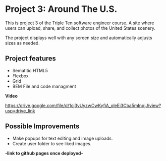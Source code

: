# Project 3: Around The U.S.

This is project 3 of the Triple Ten software engineer course. A site where users can upload, share, and collect photos of the United States scenery.

The project displays well with any screen size and automatically adjusts sizes as needed.

## Project features

- Sematitic HTML5
- Flexbox
- Grid
- BEM File and code managment

**Video**

https://drive.google.com/file/d/1cj3vUyzwCwKyfiA_oleEi3Cba5mInqjJ/view?usp=drive_link

## Possible Improvements

- Make popups for text editing and image uploads.
- Create user folder to see liked images.

**-link to github pages once deployed-**
